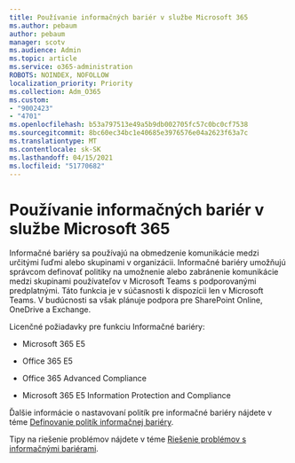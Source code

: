 ```yaml
---
title: Používanie informačných bariér v službe Microsoft 365
ms.author: pebaum
author: pebaum
manager: scotv
ms.audience: Admin
ms.topic: article
ms.service: o365-administration
ROBOTS: NOINDEX, NOFOLLOW
localization_priority: Priority
ms.collection: Adm_O365
ms.custom:
- "9002423"
- "4701"
ms.openlocfilehash: b53a797513e49a5b9db002705fc57c0bc0cf7538
ms.sourcegitcommit: 8bc60ec34bc1e40685e3976576e04a2623f63a7c
ms.translationtype: MT
ms.contentlocale: sk-SK
ms.lasthandoff: 04/15/2021
ms.locfileid: "51770682"
---
```

# <a name="using-information-barriers-in-microsoft-365"></a>Používanie informačných bariér v službe Microsoft 365

Informačné bariéry sa používajú na obmedzenie komunikácie medzi určitými ľuďmi alebo skupinami v organizácii. Informačné bariéry umožňujú správcom definovať politiky na umožnenie alebo zabránenie komunikácie medzi skupinami používateľov v Microsoft Teams s podporovanými predplatnými.  Táto funkcia je v súčasnosti k dispozícii len v Microsoft Teams. V budúcnosti sa však plánuje podpora pre SharePoint Online, OneDrive a Exchange.

Licenčné požiadavky pre funkciu Informačné bariéry:

- Microsoft 365 E5

- Office 365 E5

- Office 365 Advanced Compliance

- Microsoft 365 E5 Information Protection and Compliance

Ďalšie informácie o nastavovaní politík pre informačné bariéry nájdete v téme [Definovanie politík informačnej bariéry](https://docs.microsoft.com/microsoft-365/compliance/information-barriers-policies).

Tipy na riešenie problémov nájdete v téme [Riešenie problémov s informačnými bariérami](https://docs.microsoft.com/microsoft-365/compliance/information-barriers-troubleshooting).

